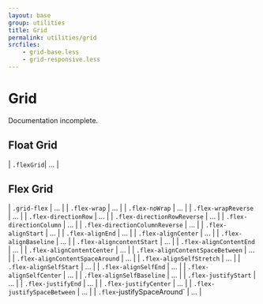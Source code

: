 ```yaml
---
layout: base
group: utilities
title: Grid
permalink: utilities/grid
srcfiles:
    - grid-base.less
    - grid-responsive.less
---
```


# Grid

<p class="hint hint--error">Documentation incomplete.</p>

## Float Grid

| `.flexGrid`| … |

## Flex Grid

| `.grid-flex`                     | … |
| `.flex-wrap`                     | … |
| `.flex-noWrap`                   | … |
| `.flex-wrapReverse`              | … |
| `.flex-directionRow`             | … |
| `.flex-directionRowReverse`      | … |
| `.flex-directionColumn`          | … |
| `.flex-directionColumnReverse`   | … |
| `.flex-alignStart`               | … |
| `.flex-alignEnd`                 | … |
| `.flex-alignCenter`              | … |
| `.flex-alignBaseline`            | … |
| `.flex-aligncontentStart`        | … |
| `.flex-alignContentEnd`          | … |
| `.flex-alignContentCenter`       | … |
| `.flex-alignContentSpaceBetween` | … |
| `.flex-alignContentSpaceAround`  | … |
| `.flex-alignSelfStretch`         | … |
| `.flex-alignSelfStart`           | … |
| `.flex-alignSelfEnd`             | … |
| `.flex-alignSelfCenter`          | … |
| `.flex-alignSelfBaseline`        | … |
| `.flex-justifyStart`             | … |
| `.flex-justifyEnd`               | … |
| `.flex-justifyCenter`            | … |
| `.flex-justifySpaceBetween`      | … |
| `.flex`-justifySpaceAround`      | … |